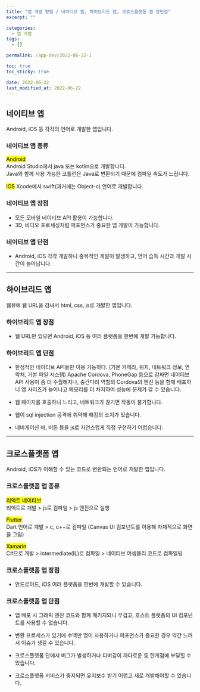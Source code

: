 ```yaml
---
title: "앱 개발 방법 / 네이티브 앱, 하이브리드 앱, 크로스플랫폼 앱 장단접"
excerpt: ""

categories:
  - 앱 개발
tags:
  - []

permalink: /app-dev/2022-06-22-1

toc: true
toc_sticky: true

date: 2022-06-22
last_modified_at: 2022-06-22
---
```


## 네이티브 앱
Android, iOS 등 각각의 언어로 개발한 앱입니다.

### 네이티브 앱 종류
<mark>Android</mark>  
Android Studio에서 java 또는 kotlin으로 개발합니다.  
Java와 함께 사용 가능한 코틀린은 Java로 변환되기 때문에 컴파일 속도가 느립니다.

<mark>iOS</mark>
Xcode에서 swift(과거에는 Object-c) 언어로 개발합니다.

### 네이티브 앱 장점
- 모든 모바일 네이티브 API 활용이 가능합니다.
- 3D, 비디오 프로세싱처럼 퍼포먼스가 중요한 앱 개발이 가능합니다.

### 네이티브 앱 단점
- Android, iOS 각각 개발하니 중복적인 개발이 발생하고, 언어 습득 시간과 개발 시간이 늘어납니다.

---

## 하이브리드 앱
웹뷰에 웹 URL을 감싸서 html, css, js로 개발한 앱입니다.

### 하이브리드 앱 장점
- 웹 URL만 있으면 Android, iOS 등 여러 플랫폼을 한번에 개발 가능합니다.

### 하이브리드 앱 단점
- 한정적인 네이티브 API들만 이용 가능하다. (기본 카메라, 위치, 네트워크 정보, 연락처, 기본 파일 시스템)
Apache Cordova, PhoneGap 등으로 감싸면 네이티브 API 사용이 좀 더 수월해지나,
중간다리 역할의 Cordova의 엔진 등을 함께 배포하니 앱 사이즈가 늘어나고 메모리를 더 차지하여 성능에 문제가 갈 수 있습니다.

- 웹 페이지를 호출하니 느리고, 네트워크가 끊기면 작동이 불가합니다.
- 웹이 sql injection 공격에 취약해 해킹의 소지가 있습니다.
- 네비게이션 바, 버튼 등을 js로 자연스럽게 직접 구현하기 어렵습니다.

---

## 크로스플랫폼 앱

Android, iOS가 이해할 수 있는 코드로 변환되는 언어로 개발한 앱입니다.

### 크로스플랫폼 앱 종류

<mark>리액트 네이티브</mark>  
리액트로 개발 > js로 컴파일 > js 엔진으로 실행

<mark>Flutter</mark>  
Dart 언어로 개발 > c, c++로 컴파일 (Canvas UI 컴포넌트를 이용해 자체적으로 화면을 그림)

<mark>Xamarin</mark>  
C#으로 개발 > intermediate(IL)로 컴파일 > 네이티브 어셈블리 코드로 컴파일링

### 크로스플랫폼 앱 장점
- 안드로이드, iOS 여러 플랫폼을 한번에 개발할 수 있습니다.

### 크로스플랫폼 앱 단점

- 앱 배포 시 그래픽 엔진 코드와 함께 패키지되니 무겁고, 호스트 플랫폼의 UI 컴포넌트를 사용할 수 없습니다.

- 변환 프로세스가 있기에 수백만 명이 사용하거나 퍼포먼스가 중요한 경우 약간 느려서 이슈가 생길 수 있습니다.
- 크로스플랫폼 단에서 버그가 발생하거나 디버깅이 까다로운 등 한계점에 부딪힐 수 있습니다.
- 크로스플랫폼 서비스가 중지되면 유지보수 받기 어렵고 새로 개발해야할 수 있습니다.
